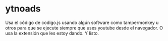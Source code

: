 # ytnoads
Usa el código de codigo.js usando algún software como tampermonkey u otros para que se ejecute siempre que uses youtube desde el navegador. O usa la extensión que les estoy dando. Y listo.
